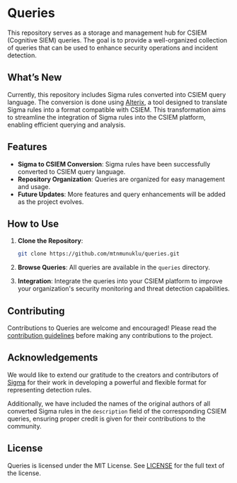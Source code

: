 # Queries

This repository serves as a storage and management hub for CSIEM (Cognitive SIEM) queries. The goal is to provide a well-organized collection of queries that can be used to enhance security operations and incident detection.

## What’s New

Currently, this repository includes Sigma rules converted into CSIEM query language. The conversion is done using [Alterix](https://github.com/mtnmunuklu/alterix), a tool designed to translate Sigma rules into a format compatible with CSIEM. This transformation aims to streamline the integration of Sigma rules into the CSIEM platform, enabling efficient querying and analysis.

## Features

- **Sigma to CSIEM Conversion**: Sigma rules have been successfully converted to CSIEM query language.
- **Repository Organization**: Queries are organized for easy management and usage.
- **Future Updates**: More features and query enhancements will be added as the project evolves.

## How to Use

1. **Clone the Repository**:
   ```bash
   git clone https://github.com/mtnmunuklu/queries.git

2. **Browse Queries**: All queries are available in the `queries` directory.

3. **Integration**: Integrate the queries into your CSIEM platform to improve your organization's security monitoring and threat detection capabilities.

## Contributing

Contributions to Queries are welcome and encouraged! Please read the [contribution guidelines](CONTRIBUTING.md) before making any contributions to the project.

## Acknowledgements

We would like to extend our gratitude to the creators and contributors of [Sigma](https://github.com/Neo23x0/sigma) for their work in developing a powerful and flexible format for representing detection rules. 

Additionally, we have included the names of the original authors of all converted Sigma rules in the `description` field of the corresponding CSIEM queries, ensuring proper credit is given for their contributions to the community.

## License

Queries is licensed under the MIT License. See [LICENSE](LICENSE) for the full text of the license.